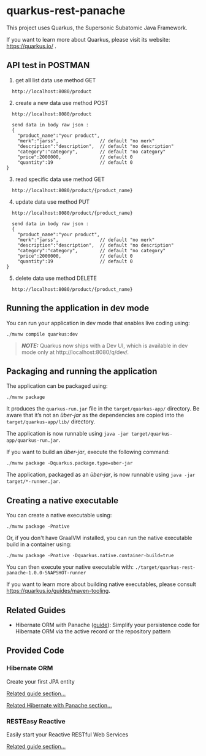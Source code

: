 # quarkus-rest-panache

This project uses Quarkus, the Supersonic Subatomic Java Framework.

If you want to learn more about Quarkus, please visit its website: https://quarkus.io/ .

## API test in POSTMAN

1. get all list data
   use method GET
```shell script
  http://localhost:8080/product
```

2. create a new data
   use method POST
```shell script
  http://localhost:8080/product
  
  send data in body raw json : 
  {
    "product_name":"your product",
    "merk":"jarss",               // default "no merk"
    "description":"description",  // default "no description"
    "category":"category",        // default "no category"
    "price":2000000,              // default 0
    "quantity":19                 // default 0
}
```
3. read specific data
   use method GET
```shell script
  http://localhost:8080/product/{product_name}
```

4. update data
   use method PUT
```shell script
  http://localhost:8080/product/{product_name}
  
  send data in body raw json : 
  {
    "product_name":"your product",
    "merk":"jarss",               // default "no merk"
    "description":"description",  // default "no description"
    "category":"category",        // default "no category"
    "price":2000000,              // default 0
    "quantity":19                 // default 0
}
```

5. delete data
   use method DELETE
```shell script
  http://localhost:8080/product/{product_name}
```

## Running the application in dev mode

You can run your application in dev mode that enables live coding using:
```shell script
./mvnw compile quarkus:dev
```

> **_NOTE:_**  Quarkus now ships with a Dev UI, which is available in dev mode only at http://localhost:8080/q/dev/.

## Packaging and running the application

The application can be packaged using:
```shell script
./mvnw package
```
It produces the `quarkus-run.jar` file in the `target/quarkus-app/` directory.
Be aware that it’s not an _über-jar_ as the dependencies are copied into the `target/quarkus-app/lib/` directory.

The application is now runnable using `java -jar target/quarkus-app/quarkus-run.jar`.

If you want to build an _über-jar_, execute the following command:
```shell script
./mvnw package -Dquarkus.package.type=uber-jar
```

The application, packaged as an _über-jar_, is now runnable using `java -jar target/*-runner.jar`.

## Creating a native executable

You can create a native executable using: 
```shell script
./mvnw package -Pnative
```

Or, if you don't have GraalVM installed, you can run the native executable build in a container using: 
```shell script
./mvnw package -Pnative -Dquarkus.native.container-build=true
```

You can then execute your native executable with: `./target/quarkus-rest-panache-1.0.0-SNAPSHOT-runner`

If you want to learn more about building native executables, please consult https://quarkus.io/guides/maven-tooling.

## Related Guides

- Hibernate ORM with Panache ([guide](https://quarkus.io/guides/hibernate-orm-panache)): Simplify your persistence code for Hibernate ORM via the active record or the repository pattern

## Provided Code

### Hibernate ORM

Create your first JPA entity

[Related guide section...](https://quarkus.io/guides/hibernate-orm)

[Related Hibernate with Panache section...](https://quarkus.io/guides/hibernate-orm-panache)


### RESTEasy Reactive

Easily start your Reactive RESTful Web Services

[Related guide section...](https://quarkus.io/guides/getting-started-reactive#reactive-jax-rs-resources)
